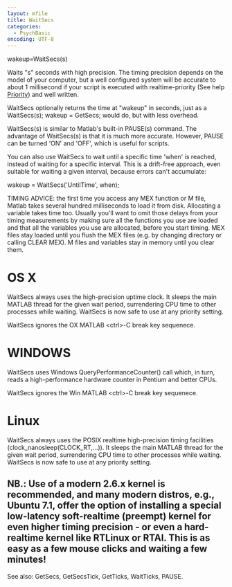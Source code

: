 ```yaml
---
layout: mfile
title: WaitSecs
categories:
  - PsychBasic
encoding: UTF-8
---
```


wakeup=WaitSecs(s)

Waits "s" seconds with high precision.  The timing precision  depends on
the model of your computer, but a well configured system will be accurate
to about 1 millisecond if your script is executed with realtime-priority
(See help [Priority](/docs/Priority)) and well written.

WaitSecs optionally returns the time at "wakeup" in seconds, just as a
WaitSecs(s); wakeup = GetSecs; would do, but with less overhead.

WaitSecs(s) is similar to Matlab's built-in PAUSE(s) command. The
advantage of WaitSecs(s) is that it is much more accurate. However, PAUSE
can be turned 'ON' and 'OFF', which is useful for scripts.

You can also use WaitSecs to wait until a specific time 'when' is reached,
instead of waiting for a specific interval. This is a drift-free approach,
even suitable for waiting a given interval, because errors can't accumulate:

wakeup = WaitSecs('UntilTime', when);

TIMING ADVICE: the first time you access any MEX function or M file,
Matlab takes several hundred milliseconds to load it from disk.
Allocating a variable takes time too. Usually you'll want to omit those
delays from your timing measurements by making sure all the functions you
use are loaded and that all the variables you use are allocated, before
you start timing. MEX files stay loaded until you flush the MEX files
(e.g. by changing directory or calling CLEAR MEX). M files and variables
stay in memory until you clear them.

# OS X

WaitSecs always uses the high-precision uptime clock.  It sleeps the main
MATLAB thread for the given wait period, surrendering CPU time to other
processes while waiting.  WaitSecs is now safe to use at any priority
setting.

WaitSecs ignores the OX MATLAB \<ctrl\>-C break key sequenece.

# WINDOWS

WaitSecs uses  Windows QueryPerformanceCounter() call which, in turn,
reads a high-performance hardware counter in Pentium and better CPUs.

WaitSecs ignores the Win MATLAB \<ctrl\>-C break key sequenece.

# Linux

WaitSecs always uses the POSIX realtime high-precision timing facilities
(clock\_nanosleep(CLOCK\_RT,...)). It sleeps the main MATLAB thread for the
given wait period, surrendering CPU time to other processes while waiting.
WaitSecs is now safe to use at any priority setting.

NB.: Use of a modern 2.6.x kernel is recommended, and many modern
distros, e.g., Ubuntu 7.1, offer the option of installing a special
low-latency soft-realtime (preempt) kernel for even higher timing
precision - or even a hard-realtime kernel like RTLinux or RTAI. This is
as easy as a few mouse clicks and waiting a few minutes!
----

See also: GetSecs, GetSecsTick, GetTicks, WaitTicks, PAUSE.